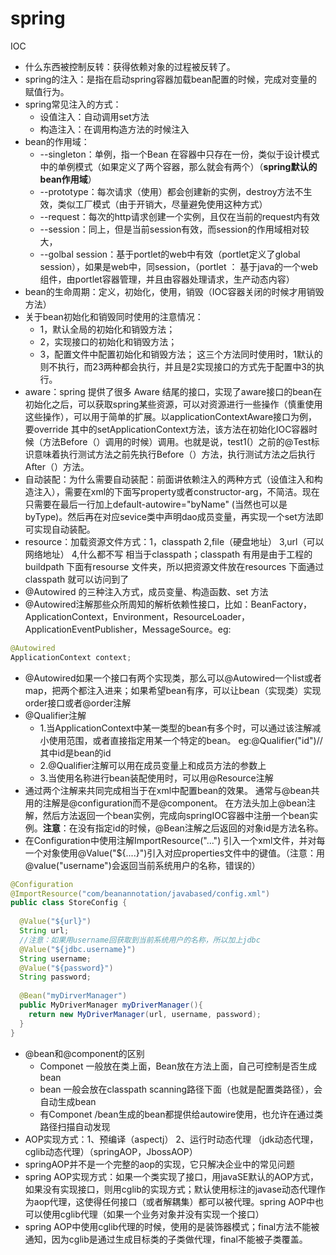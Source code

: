 # spring
IOC
- 什么东西被控制反转：获得依赖对象的过程被反转了。
- spring的注入：是指在启动spring容器加载bean配置的时候，完成对变量的赋值行为。
- spring常见注入的方式：
	- 设值注入：自动调用set方法
	- 构造注入：在调用构造方法的时候注入
- bean的作用域：
	- --singleton：单例，指一个Bean 在容器中只存在一份，类似于设计模式中的单例模式（如果定义了两个容器，那么就会有两个）（**spring默认的bean作用域**）
	- --prototype：每次请求（使用）都会创建新的实例，destroy方法不生效，类似工厂模式（由于开销大，尽量避免使用这种方式）
	- --request：每次的http请求创建一个实例，且仅在当前的request内有效
	- --session：同上，但是当前session有效，而session的作用域相对较大，
	- --golbal session：基于portlet的web中有效（portlet定义了global session），如果是web中，同session，（portlet ： 基于java的一个web组件，由portlet容器管理，并且由容器处理请求，生产动态内容）
- bean的生命周期：定义，初始化，使用，销毁（IOC容器关闭的时候才用销毁方法）
- 关于bean初始化和销毁同时使用的注意情况：
	- 1，默认全局的初始化和销毁方法；
	- 2，实现接口的初始化和销毁方法；
	- 3，配置文件中配置初始化和销毁方法；
这三个方法同时使用时，1默认的则不执行，而23两种都会执行，并且是2实现接口的方式先于配置中3的执行。
- aware：spring 提供了很多 Aware 结尾的接口，实现了aware接口的bean在初始化之后，可以获取spring某些资源，可以对资源进行一些操作（慎重使用这些操作），可以用于简单的扩展。以applicationContextAware接口为例，要override 其中的setApplicationContext方法，该方法在初始化IOC容器时候（方法Before（）调用的时候）调用。也就是说，test1(）之前的@Test标识意味着执行测试方法之前先执行Before（）方法，执行测试方法之后执行After（）方法。
- 自动装配：为什么需要自动装配：前面讲依赖注入的两种方式（设值注入和构造注入），需要在xml的<bean>下面写property或者constructor-arg，不简洁。现在只需要在<beans>最后一行加上default-autowire="byName" (当然也可以是byType)。然后再在对应sevice类中声明dao成员变量，再实现一个set方法即可实现自动装配。
- resource：加载资源文件方式：1，classpath 2,file（硬盘地址） 3,url（可以网络地址） 4,什么都不写 相当于classpath；classpath 有用是由于工程的buildpath 下面有resourse 文件夹，所以把资源文件放在resources 下面通过classpath 就可以访问到了
- @Autowired 的三种注入方式，成员变量、构造函数、set 方法
- @Autowired注解那些众所周知的解析依赖性接口，比如：BeanFactory，ApplicationContext，Environment，ResourceLoader，ApplicationEventPublisher，MessageSource。eg:
```java
@Autowired
ApplicationContext context;
```
- @Autowired如果一个接口有两个实现类，那么可以@Autowired一个list或者map，把两个都注入进来；如果希望bean有序，可以让bean（实现类）实现order接口或者@order注解
- @Qualifier注解
	- 1.当ApplicationContext中某一类型的bean有多个时，可以通过该注解减小使用范围，或者直接指定用某一个特定的bean。
eg:@Qualifier("id")//其中id是bean的id
	- 2.@Qualifier注解可以用在成员变量上和成员方法的参数上
	- 3.当使用名称进行bean装配使用时，可以用@Resource注解
- 通过两个注解来共同完成相当于在xml中配置bean的效果。
通常与@bean共用的注解是@configuration而不是@component。
在方法头加上@bean注解，然后方法返回一个bean实例，完成向springIOC容器中注册一个bean实例。**注意**：在没有指定id的时候，@Bean注解之后返回的对象id是方法名称。
- 在Configuration中使用注解ImportResource("...") 引入一个xml文件，并对每一个对象使用@Value("${....}")引入对应properties文件中的键值。（注意：用@value("username")会返回当前系统用户的名称，错误的）
```java
@Configuration
@ImportResource("com/beanannotation/javabased/config.xml")
public class StoreConfig {
  
  @Value("${url}")
  String url;
  //注意：如果用username回获取到当前系统用户的名称，所以加上jdbc
  @Value("${jdbc.username}")
  String username;
  @Value("${password}")
  String password;
  
  @Bean("myDirverManager")
  public MyDriverManager myDriverManager(){
    return new MyDriverManager(url, username, password);
  }
}
```
- @bean和@component的区别
	- Componet 一般放在类上面，Bean放在方法上面，自己可控制是否生成bean
	- bean 一般会放在classpath scanning路径下面（也就是配置类路径），会自动生成bean
	- 有Componet /bean生成的bean都提供给autowire使用，也允许在通过类路径扫描自动发现
- AOP实现方式：1、预编译（aspectj） 2、运行时动态代理 （jdk动态代理，cglib动态代理）（springAOP，JbossAOP）
- springAOP并不是一个完整的aop的实现，它只解决企业中的常见问题
- spring AOP实现方式：如果一个类实现了接口，用javaSE默认的AOP方式，如果没有实现接口，则用cglib的实现方式；默认使用标注的javase动态代理作为aop代理，这使得任何接口（或者解耦集）都可以被代理。spring AOP中也可以使用cglib代理（如果一个业务对象并没有实现一个接口）
- spring AOP中使用cglib代理的时候，使用的是装饰器模式；final方法不能被通知，因为cglib是通过生成目标类的子类做代理，final不能被子类覆盖。

